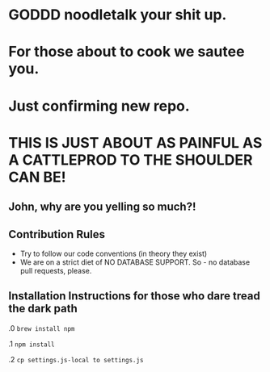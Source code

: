 # GODDD noodletalk your shit up.
# For those about to cook we sautee you.
# Just confirming new repo.
# THIS IS JUST ABOUT AS PAINFUL AS A CATTLEPROD TO THE SHOULDER CAN BE!

## John, why are you yelling so much?!

## Contribution Rules

* Try to follow our code conventions (in theory they exist)
* We are on a strict diet of NO DATABASE SUPPORT. So - no database pull requests, please.

## Installation Instructions for those who dare tread the dark path

.0 `brew install npm`

.1 `npm install`

.2 `cp settings.js-local to settings.js`

